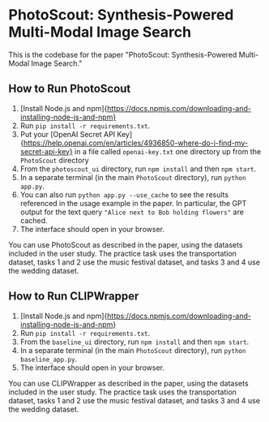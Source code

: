 # PhotoScout: Synthesis-Powered Multi-Modal Image Search

This is the codebase for the paper "PhotoScout: Synthesis-Powered Multi-Modal Image Search."

## How to Run PhotoScout

1. [Install Node.js and npm]{https://docs.npmjs.com/downloading-and-installing-node-js-and-npm}
2. Run `pip install -r requirements.txt`.
3. Put your [OpenAI Secret API Key]{https://help.openai.com/en/articles/4936850-where-do-i-find-my-secret-api-key} in a file called `openai-key.txt` one directory up from the `PhotoScout` directory
4. From the `photoscout_ui` directory, run `npm install` and then `npm start`.
5. In a separate terminal (in the main `PhotoScout` directory), run `python app.py`. 
6. You can also run `python app.py --use_cache` to see the results referenced in the usage example in the paper. In particular, the GPT output for the text query `"Alice next to Bob holding flowers"` are cached.
7. The interface should open in your browser.

You can use PhotoScout as described in the paper, using the datasets included in the user study. The practice task uses the transportation dataset, tasks 1 and 2 use the music festival dataset, and tasks 3 and 4 use the wedding dataset.

## How to Run CLIPWrapper

1. [Install Node.js and npm]{https://docs.npmjs.com/downloading-and-installing-node-js-and-npm}
2. Run `pip install -r requirements.txt`.
3. From the `baseline_ui` directory, run `npm install` and then `npm start`.
4. In a separate terminal (in the main `PhotoScout` directory), run `python baseline_app.py`. 
5. The interface should open in your browser.

You can use CLIPWrapper as described in the paper, using the datasets included in the user study. The practice task uses the transportation dataset, tasks 1 and 2 use the music festival dataset, and tasks 3 and 4 use the wedding dataset.